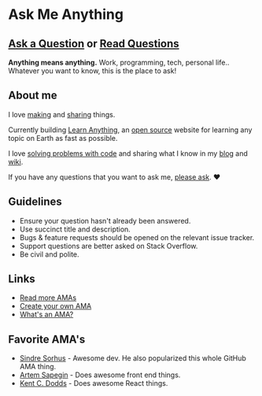 # Ask Me Anything

## [Ask a Question](../../issues/new) or [Read Questions](../../issues?q=is%3Aissue+is%3Aclosed+sort%3Aupdated-desc)

**Anything means anything.** Work, programming, tech, personal life.. Whatever you want to know, this is the place to ask!

## About me

I love [making](https://nikitavoloboev.xyz/projects/) and [sharing](https://wiki.nikitavoloboev.xyz/sharing) things.

Currently building [Learn Anything](https://learn-anything.xyz), an [open source](https://github.com/learn-anything/learn-anything) website for learning any topic on Earth as fast as possible.

I love [solving problems with code](https://wiki.nikitavoloboev.xyz/sharing/my-github) and sharing what I know in my [blog](https://wiki.nikitavoloboev.xyz/sharing/my-articles) and [wiki](https://wiki.nikitavoloboev.xyz).

If you have any questions that you want to ask me, [please ask](../../issues/new). ♥️

## Guidelines

- Ensure your question hasn't already been answered.
- Use succinct title and description.
- Bugs & feature requests should be opened on the relevant issue tracker.
- Support questions are better asked on Stack Overflow.
- Be civil and polite.

## Links

- [Read more AMAs](https://github.com/sindresorhus/amas)
- [Create your own AMA](https://github.com/sindresorhus/amas/blob/master/create-ama.md)
- [What's an AMA?](https://en.wikipedia.org/wiki/Reddit#IAmA_and_AMA)

## Favorite AMA's

- [Sindre Sorhus](https://github.com/sindresorhus/ama) - Awesome dev. He also popularized this whole GitHub AMA thing.
- [Artem Sapegin](https://github.com/sapegin/ama) - Does awesome front end things.
- [Kent C. Dodds](https://github.com/kentcdodds/ama) - Does awesome React things.
